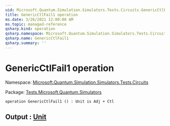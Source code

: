 ```yaml
---
uid: Microsoft.Quantum.Simulation.Simulators.Tests.Circuits.GenericCtlFail1
title: GenericCtlFail1 operation
ms.date: 3/26/2021 12:00:00 AM
ms.topic: managed-reference
qsharp.kind: operation
qsharp.namespace: Microsoft.Quantum.Simulation.Simulators.Tests.Circuits
qsharp.name: GenericCtlFail1
qsharp.summary: ''
---
```


# GenericCtlFail1 operation

Namespace: [Microsoft.Quantum.Simulation.Simulators.Tests.Circuits](xref:Microsoft.Quantum.Simulation.Simulators.Tests.Circuits)

Package: [Tests.Microsoft.Quantum.Simulators](https://nuget.org/packages/Tests.Microsoft.Quantum.Simulators)




```qsharp
operation GenericCtlFail1 () : Unit is Adj + Ctl
```


## Output : [Unit](xref:microsoft.quantum.lang-ref.unit)

